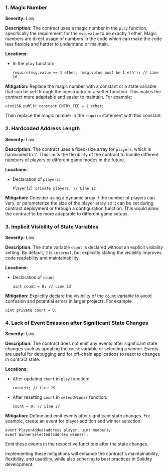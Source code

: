 ### 1. **Magic Number**

**Severity:**
Low

**Description:**
The contract uses a magic number in the `play` function, specifically the requirement for the `msg.value` to be exactly 1 ether. Magic numbers are direct usage of numbers in the code which can make the code less flexible and harder to understand or maintain.

**Locations:**

- In the `play` function:
  ```solidity
  require(msg.value == 1 ether, 'msg.value must be 1 eth'); // Line 16
  ```

**Mitigation:**
Replace the magic number with a constant or a state variable that can be set through the constructor or a setter function. This makes the contract more adaptable and easier to maintain. For example:
```solidity
uint256 public constant ENTRY_FEE = 1 ether;
```
Then replace the magic number in the `require` statement with this constant.

### 2. **Hardcoded Address Length**

**Severity:**
Low

**Description:**
The contract uses a fixed-size array for `players`, which is hardcoded to 2. This limits the flexibility of the contract to handle different numbers of players or different game modes in the future.

**Locations:**

- Declaration of `players`:
  ```solidity
  Player[2] private players; // Line 12
  ```

**Mitigation:**
Consider using a dynamic array if the number of players can vary, or parameterize the size of the player array so it can be set during contract deployment or through a configuration function. This would allow the contract to be more adaptable to different game setups.

### 3. **Implicit Visibility of State Variables**

**Severity:**
Low

**Description:**
The state variable `count` is declared without an explicit visibility setting. By default, it is `internal`, but explicitly stating the visibility improves code readability and maintainability.

**Locations:**

- Declaration of `count`:
  ```solidity
  uint count = 0; // Line 13
  ```

**Mitigation:**
Explicitly declare the visibility of the `count` variable to avoid confusion and potential errors in larger projects. For example:
```solidity
uint private count = 0;
```

### 4. **Lack of Event Emission after Significant State Changes**

**Severity:**
Low

**Description:**
The contract does not emit any events after significant state changes such as updating the `count` variable or selecting a winner. Events are useful for debugging and for off-chain applications to react to changes in contract state.

**Locations:**

- After updating `count` in `play` function:
  ```solidity
  count++; // Line 19
  ```
- After resetting `count` in `selectWinner` function:
  ```solidity
  count = 0; // Line 27
  ```

**Mitigation:**
Define and emit events after significant state changes. For example, create an event for player addition and winner selection:
```solidity
event PlayerAdded(address player, uint number);
event WinnerSelected(address winner);
```
Emit these events in the respective functions after the state changes.

Implementing these mitigations will enhance the contract's maintainability, flexibility, and usability, while also adhering to best practices in Solidity development.